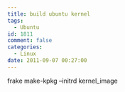 ```yaml
---
title: build ubuntu kernel
tags:
  - Ubuntu
id: 1811
comment: false
categories:
  - Linux
date: 2011-09-07 00:27:00
---
```


frake make-kpkg –initrd kernel_image